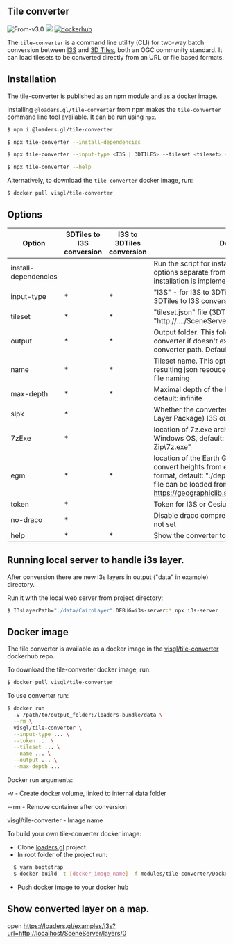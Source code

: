## Tile converter

<p class="badges">
  <img src="https://img.shields.io/badge/From-v3.0-blue.svg?style=flat-square" alt="From-v3.0" />
  <img src="https://badge.fury.io/js/%40loaders.gl%tile-converter.svg" />
  <a href="https://hub.docker.com/r/visgl/tile-converter/tags">
    <img src="https://img.shields.io/badge/dockerhub-visgl%tile-converter.svg?style=flat-square" alt="dockerhub" />
  </a>
</p>

The `tile-converter` is a command line utility (CLI) for two-way batch conversion between [I3S](https://www.ogc.org/standards/i3s) and [3D Tiles](https://www.ogc.org/standards/3DTiles), both an OGC community standard. It can load tilesets to be converted directly from an URL or file based formats.

## Installation

The tile-converter is published as an npm module and as a docker image.

Installing `@loaders.gl/tile-converter` from npm makes the `tile-converter` command line tool available. It can be run using `npx`.

```bash
$ npm i @loaders.gl/tile-converter
```

```bash
$ npx tile-converter --install-dependencies
```

```bash
$ npx tile-converter --input-type <I3S | 3DTILES> --tileset <tileset> --name <tileset name> [--output <output folder>] [--draco] [--max-depth 4] [--slpk] [--7zExe <path/to/7z.exe>] [--token <ION token>] [--egm <pat/to/*.pgm>]
```

```bash
$ npx tile-converter --help
```

Alternatively, to download the `tile-converter` docker image, run:

```bash
$ docker pull visgl/tile-converter
```

## Options

| Option               | 3DTiles to I3S conversion | I3S to 3DTiles conversion | Description                                                                                                                                                                                                                                          |
| -------------------- | ------------------------- | ------------------------- | ---------------------------------------------------------------------------------------------------------------------------------------------------------------------------------------------------------------------------------------------------- |
| install-dependencies |                           |                           | Run the script for installing dependencies. Run this options separate from others. Now "\*.pgm" file installation is implemented                                                                                                                     |
| input-type           | \*                        | \*                        | "I3S" - for I3S to 3DTiles conversion, "3DTILES" for 3DTiles to I3S conversion                                                                                                                                                                       |
| tileset              | \*                        | \*                        | "tileset.json" file (3DTiles) / "http://..../SceneServer/layers/0" resource (I3S)                                                                                                                                                                    |
| output               | \*                        | \*                        | Output folder. This folder will be created by converter if doesn't exist. It is relative to the converter path. Default: "data" folder                                                                                                               |
| name                 | \*                        | \*                        | Tileset name. This option is used for naming in resulting json resouces and for resulting path/\*.slpk file naming                                                                                                                                   |
| max-depth            | \*                        | \*                        | Maximal depth of the hierarchical tiles tree traversal, default: infinite                                                                                                                                                                            |
| slpk                 | \*                        |                           | Whether the converter generates \*.slpk (Scene Layer Package) I3S output file                                                                                                                                                                        |
| 7zExe                | \*                        |                           | location of 7z.exe archiver to create slpk on Windows OS, default: "C:\\Program Files\\7-Zip\\7z.exe"                                                                                                                                                |
| egm                  | \*                        | \*                        | location of the Earth Gravity Model (\*.pgm) file to convert heights from ellipsoidal to gravity-related format, default: "./deps/egm2008-5.pgm". A model file can be loaded from GeographicLib https://geographiclib.sourceforge.io/html/geoid.html |
| token                | \*                        |                           | Token for I3S or Cesium ION tileset authentication.                                                                                                                                                                                                         |
| no-draco             | \*                        |                           | Disable draco compression for geometry. Default: not set                                                                                                                                                                                             |
| help                 | \*                        | \*                        | Show the converter tool options list                                                                                                                                                                                                                 |

## Running local server to handle i3s layer.

After conversion there are new i3s layers in output ("data" in example) directory.

Run it with the local web server from project directory:

```bash
$ I3sLayerPath="./data/CairoLayer" DEBUG=i3s-server:* npx i3s-server
```

## Docker image

The tile converter is available as a docker image in the [visgl/tile-converter](https://hub.docker.com/r/visgl/tile-converter/tags) dockerhub repo.

To download the tile-converter docker image, run:

```bash
$ docker pull visgl/tile-converter
```

To use converter run:

```bash
$ docker run
  -v /path/to/output_folder:/loaders-bundle/data \
  --rm \
  visgl/tile-converter \
  --input-type ... \
  --token ... \
  --tileset ... \
  --name ... \
  --output ... \
  --max-depth ...
```

Docker run arguments:

-v - Create docker volume, linked to internal data folder

--rm - Remove container after conversion

visgl/tile-converter - Image name

To build your own tile-converter docker image:

- Clone [loaders.gl](https://github.com/visgl/loaders.gl) project.
- In root folder of the project run:

```bash
  $ yarn bootstrap
  $ docker build -t [docker_image_name] -f modules/tile-converter/Dockerfile .
```

- Push docker image to your docker hub

## Show converted layer on a map.

open https://loaders.gl/examples/i3s?url=http://localhost/SceneServer/layers/0
